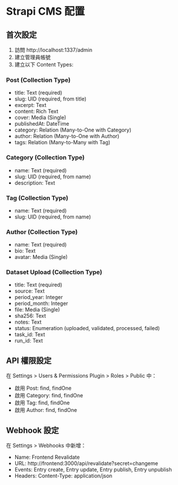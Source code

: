 # Strapi CMS 配置

## 首次設定

1. 訪問 http://localhost:1337/admin
2. 建立管理員帳號
3. 建立以下 Content Types:

### Post (Collection Type)
- title: Text (required)
- slug: UID (required, from title)
- excerpt: Text
- content: Rich Text
- cover: Media (Single)
- publishedAt: DateTime
- category: Relation (Many-to-One with Category)
- author: Relation (Many-to-One with Author)
- tags: Relation (Many-to-Many with Tag)

### Category (Collection Type)
- name: Text (required)
- slug: UID (required, from name)
- description: Text

### Tag (Collection Type)
- name: Text (required)
- slug: UID (required, from name)

### Author (Collection Type)
- name: Text (required)
- bio: Text
- avatar: Media (Single)

### Dataset Upload (Collection Type)
- title: Text (required)
- source: Text
- period_year: Integer
- period_month: Integer
- file: Media (Single)
- sha256: Text
- notes: Text
- status: Enumeration (uploaded, validated, processed, failed)
- task_id: Text
- run_id: Text

## API 權限設定

在 Settings > Users & Permissions Plugin > Roles > Public 中：
- 啟用 Post: find, findOne
- 啟用 Category: find, findOne  
- 啟用 Tag: find, findOne
- 啟用 Author: find, findOne

## Webhook 設定

在 Settings > Webhooks 中新增：
- Name: Frontend Revalidate
- URL: http://frontend:3000/api/revalidate?secret=changeme
- Events: Entry create, Entry update, Entry publish, Entry unpublish
- Headers: Content-Type: application/json